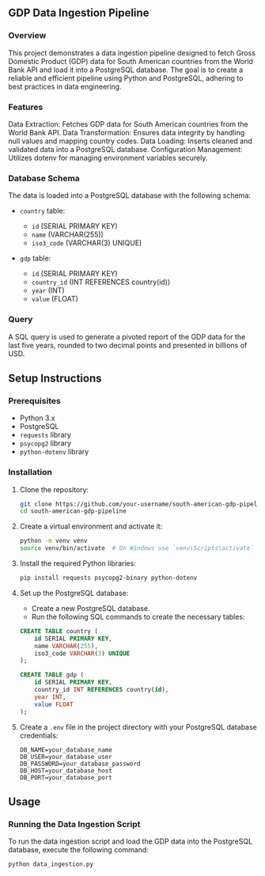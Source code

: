 ## GDP Data Ingestion Pipeline
### Overview
This project demonstrates a data ingestion pipeline designed to fetch Gross Domestic Product (GDP) data for South American countries from the World Bank API and load it into a PostgreSQL database. The goal is to create a reliable and efficient pipeline using Python and PostgreSQL, adhering to best practices in data engineering.

### Features
Data Extraction: Fetches GDP data for South American countries from the World Bank API.
Data Transformation: Ensures data integrity by handling null values and mapping country codes.
Data Loading: Inserts cleaned and validated data into a PostgreSQL database.
Configuration Management: Utilizes dotenv for managing environment variables securely.


### Database Schema

The data is loaded into a PostgreSQL database with the following schema:

- `country` table:
  - `id` (SERIAL PRIMARY KEY)
  - `name` (VARCHAR(255))
  - `iso3_code` (VARCHAR(3) UNIQUE)

- `gdp` table:
  - `id` (SERIAL PRIMARY KEY)
  - `country_id` (INT REFERENCES country(id))
  - `year` (INT)
  - `value` (FLOAT)

### Query

A SQL query is used to generate a pivoted report of the GDP data for the last five years, rounded to two decimal points and presented in billions of USD.

## Setup Instructions

### Prerequisites

- Python 3.x
- PostgreSQL
- `requests` library
- `psycopg2` library
- `python-dotenv` library

### Installation

1. Clone the repository:
    ```sh
    git clone https://github.com/your-username/south-american-gdp-pipeline.git
    cd south-american-gdp-pipeline
    ```

2. Create a virtual environment and activate it:
    ```sh
    python -m venv venv
    source venv/bin/activate  # On Windows use `venv\Scripts\activate`
    ```

3. Install the required Python libraries:
    ```sh
    pip install requests psycopg2-binary python-dotenv
    ```

4. Set up the PostgreSQL database:
    - Create a new PostgreSQL database.
    - Run the following SQL commands to create the necessary tables:

    ```sql
    CREATE TABLE country (
        id SERIAL PRIMARY KEY,
        name VARCHAR(255),
        iso3_code VARCHAR(3) UNIQUE
    );

    CREATE TABLE gdp (
        id SERIAL PRIMARY KEY,
        country_id INT REFERENCES country(id),
        year INT,
        value FLOAT
    );
    ```

5. Create a `.env` file in the project directory with your PostgreSQL database credentials:
    ```env
    DB_NAME=your_database_name
    DB_USER=your_database_user
    DB_PASSWORD=your_database_password
    DB_HOST=your_database_host
    DB_PORT=your_database_port
    ```

## Usage

### Running the Data Ingestion Script

To run the data ingestion script and load the GDP data into the PostgreSQL database, execute the following command:

```sh
python data_ingestion.py
